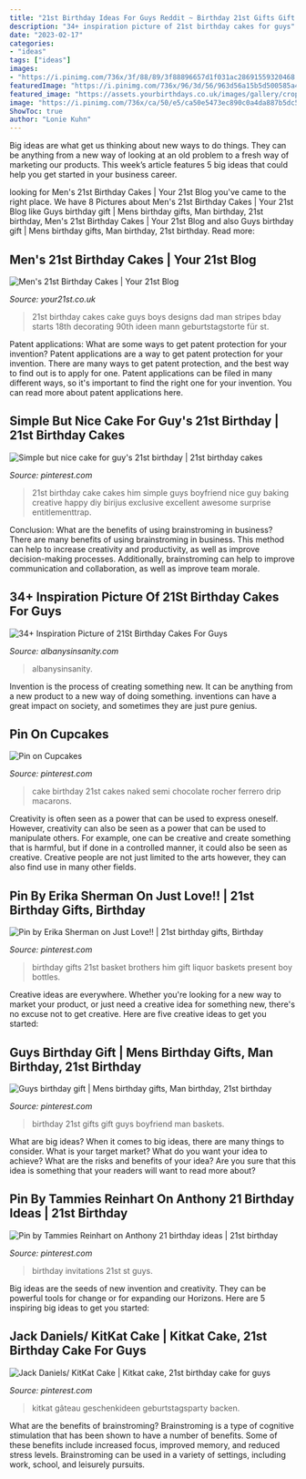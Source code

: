 ```yaml
---
title: "21st Birthday Ideas For Guys Reddit ~ Birthday 21st Gifts Gift Guys Boyfriend Man Baskets"
description: "34+ inspiration picture of 21st birthday cakes for guys"
date: "2023-02-17"
categories:
- "ideas"
tags: ["ideas"]
images:
- "https://i.pinimg.com/736x/3f/88/89/3f88896657d1f031ac28691559320468.jpg"
featuredImage: "https://i.pinimg.com/736x/96/3d/56/963d56a15b5d500585a4db89e4ba7934.jpg"
featured_image: "https://assets.yourbirthdays.co.uk/images/gallery/cropped/21st_6.jpg"
image: "https://i.pinimg.com/736x/ca/50/e5/ca50e5473ec890c0a4da887b5dc53bf0--st-birthday-invitations--birthday.jpg"
ShowToc: true
author: "Lonie Kuhn"
---
```



Big ideas are what get us thinking about new ways to do things. They can be anything from a new way of looking at an old problem to a fresh way of marketing our products. This week’s article features 5 big ideas that could help you get started in your business career.

	

		
looking for Men&#039;s 21st Birthday Cakes | Your 21st Blog you've came to the right place. We have 8 Pictures about Men&#039;s 21st Birthday Cakes | Your 21st Blog like Guys birthday gift | Mens birthday gifts, Man birthday, 21st birthday, Men&#039;s 21st Birthday Cakes | Your 21st Blog and also Guys birthday gift | Mens birthday gifts, Man birthday, 21st birthday. Read more:
		
    
## Men&#039;s 21st Birthday Cakes | Your 21st Blog

<img loading=lazy src="https://assets.yourbirthdays.co.uk/images/gallery/cropped/21st_6.jpg" onerror="this.onerror=null;this.src='https://tse3.mm.bing.net/th?id=OIP.uQlJgzM8eb6DYE8wSlK5_QAAAA&amp;pid=15.1';" alt="Men&#039;s 21st Birthday Cakes | Your 21st Blog">

_Source: your21st.co.uk_

>21st birthday cakes cake guys boys designs dad man stripes bday starts 18th decorating 90th ideen mann geburtstagstorte für st. 

	

Patent applications: What are some ways to get patent protection for your invention?
Patent applications are a way to get patent protection for your invention. There are many ways to get patent protection, and the best way to find out is to apply for one. Patent applications can be filed in many different ways, so it's important to find the right one for your invention. You can read more about patent applications here.

    
## Simple But Nice Cake For Guy&#039;s 21st Birthday | 21st Birthday Cakes

<img loading=lazy src="https://i.pinimg.com/736x/a7/dd/78/a7dd78fe29f277bcbe64d39f71f7e773--guys-st-birthday--birthday.jpg" onerror="this.onerror=null;this.src='https://tse3.mm.bing.net/th?id=OIP.NsNrdBULsh1siZOsJriDDgHaJ3&amp;pid=15.1';" alt="Simple but nice cake for guy&#039;s 21st birthday | 21st birthday cakes">

_Source: pinterest.com_

>21st birthday cake cakes him simple guys boyfriend nice guy baking creative happy diy birijus exclusive excellent awesome surprise entitlementtrap. 

	

Conclusion: What are the benefits of using brainstroming in business?
There are many benefits of using brainstroming in business. This method can help to increase creativity and productivity, as well as improve decision-making processes. Additionally, brainstroming can help to improve communication and collaboration, as well as improve team morale.

    
## 34+ Inspiration Picture Of 21St Birthday Cakes For Guys

<img loading=lazy src="https://i0.wp.com/albanysinsanity.com/wp-content/uploads/21st-birthday-cakes-for-guys-image-result-for-21st-birthday-cakes-for-male-cakes-pinterest-1.jpg?fit=736%2C1308" onerror="this.onerror=null;this.src='https://tse4.mm.bing.net/th?id=OIP.Jh_O2OaeZq6lmXsc-N37-gHaNK&amp;pid=15.1';" alt="34+ Inspiration Picture of 21St Birthday Cakes For Guys">

_Source: albanysinsanity.com_

>albanysinsanity. 

	

Invention is the process of creating something new. It can be anything from a new product to a new way of doing something. inventions can have a great impact on society, and sometimes they are just pure genius.

    
## Pin On Cupcakes

<img loading=lazy src="https://i.pinimg.com/736x/3f/88/89/3f88896657d1f031ac28691559320468.jpg" onerror="this.onerror=null;this.src='https://tse2.mm.bing.net/th?id=OIP.Ig0qZi_3pFWwgENcxwUbvwHaJQ&amp;pid=15.1';" alt="Pin on Cupcakes">

_Source: pinterest.com_

>cake birthday 21st cakes naked semi chocolate rocher ferrero drip macarons. 

	

Creativity is often seen as a power that can be used to express oneself. However, creativity can also be seen as a power that can be used to manipulate others. For example, one can be creative and create something that is harmful, but if done in a controlled manner, it could also be seen as creative. Creative people are not just limited to the arts however, they can also find use in many other fields.

    
## Pin By Erika Sherman On Just Love!! | 21st Birthday Gifts, Birthday

<img loading=lazy src="https://i.pinimg.com/736x/01/7f/1a/017f1ab8b6e537b6d07f432c2541f3a5--st-birthday-presents-birthday-gifts.jpg" onerror="this.onerror=null;this.src='https://tse2.mm.bing.net/th?id=OIP.tbLXX7TtvBBnQKT15hBvIgHaJ3&amp;pid=15.1';" alt="Pin by Erika Sherman on Just Love!! | 21st birthday gifts, Birthday">

_Source: pinterest.com_

>birthday gifts 21st basket brothers him gift liquor baskets present boy bottles. 

	

Creative ideas are everywhere. Whether you're looking for a new way to market your product, or just need a creative idea for something new, there's no excuse not to get creative. Here are five creative ideas to get you started: 

    
## Guys Birthday Gift | Mens Birthday Gifts, Man Birthday, 21st Birthday

<img loading=lazy src="https://i.pinimg.com/originals/a7/2c/9c/a72c9cb5c34f1adacc82bb08dcf6304b.jpg" onerror="this.onerror=null;this.src='https://tse2.mm.bing.net/th?id=OIP.vcPoInNey4qfqRbFHARgHQHaJ4&amp;pid=15.1';" alt="Guys birthday gift | Mens birthday gifts, Man birthday, 21st birthday">

_Source: pinterest.com_

>birthday 21st gifts gift guys boyfriend man baskets. 

	

What are big ideas?
When it comes to big ideas, there are many things to consider. What is your target market? What do you want your idea to achieve? What are the risks and benefits of your idea? Are you sure that this idea is something that your readers will want to read more about?

    
## Pin By Tammies Reinhart On Anthony 21 Birthday Ideas | 21st Birthday

<img loading=lazy src="https://i.pinimg.com/736x/ca/50/e5/ca50e5473ec890c0a4da887b5dc53bf0--st-birthday-invitations--birthday.jpg" onerror="this.onerror=null;this.src='https://tse3.mm.bing.net/th?id=OIP._nqu3tZg1w798bMMS7W4oQHaKU&amp;pid=15.1';" alt="Pin by Tammies Reinhart on Anthony 21 birthday ideas | 21st birthday">

_Source: pinterest.com_

>birthday invitations 21st st guys. 

	

Big ideas are the seeds of new invention and creativity. They can be powerful tools for change or for expanding our Horizons. Here are 5 inspiring big ideas to get you started: 

    
## Jack Daniels/ KitKat Cake | Kitkat Cake, 21st Birthday Cake For Guys

<img loading=lazy src="https://i.pinimg.com/736x/96/3d/56/963d56a15b5d500585a4db89e4ba7934.jpg" onerror="this.onerror=null;this.src='https://tse4.mm.bing.net/th?id=OIP.uQ5NkdVwEnP0XWztAP52QwHaKW&amp;pid=15.1';" alt="Jack Daniels/ KitKat Cake | Kitkat cake, 21st birthday cake for guys">

_Source: pinterest.com_

>kitkat gâteau geschenkideen geburtstagsparty backen. 

	

What are the benefits of brainstroming?
Brainstroming is a type of cognitive stimulation that has been shown to have a number of benefits. Some of these benefits include increased focus, improved memory, and reduced stress levels. Brainstroming can be used in a variety of settings, including work, school, and leisurely pursuits.

